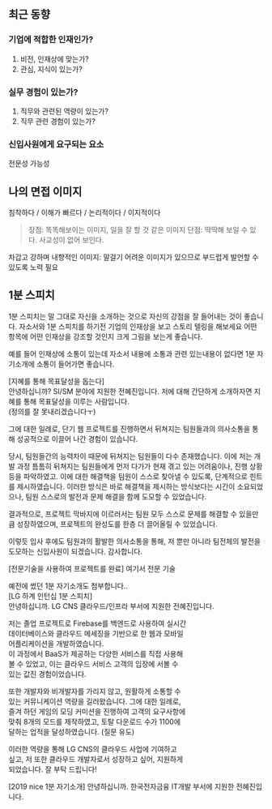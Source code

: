## 최근 동향

### 기업에 적합한 인재인가?
1. 비전, 인재상에 맞는가?
2. 관심, 지식이 있는가?

### 실무 경험이 있는가?
1. 직무와 관련된 역량이 있는가?
2. 직무 관련 경험이 있는가?

### 신입사원에게 요구되는 요소
전문성
가능성

## 나의 면접 이미지
침착하다 / 이해가 빠르다 / 논리적이다 / 이지적이다
>장점: 똑똑해보이는 이미지, 일을 잘 할 것 같은 이미지
>단점: 딱딱해 보일 수 있다. 사교성이 없어 보인다.

차갑고 강하며 내향적인 이미지: 말걸기 어려운 이미지가 있으므로 부드럽게 발언할 수 있도록 노력 필요



## 1분 스피치

1분 스피치는 말 그대로 자신을 소개하는 것으로 자신의 강점을 잘 들어내는 것이 좋습니다.
자소서와 1분 스피치를 하기전 기업의 인재상을 보고 스토리 텔링을 해보세요
어떤 항목에 어떤 인재상을 강조할 것인지 크게 그림을 보는게 좋습니다.

예를 들어 인재상에 소통이 있는데 자소서 내용에 소통과 관련 있는내용이 없다면 1분 자기소개에 소통이 들어가면 좋습니다.


[지혜를 통해 목표달성을 돕는다]  
안녕하십니까? SI/SM 분야에 지원한 전혜진입니다. 저에 대해 간단하게 소개하자면 지혜를 통해 목표달성을 이루는 사람입니다.  
(정의를 잘 못내리겠습니다ㅜ)  
  
그에 대한 일례로, 단기 웹 프로젝트를 진행하면서 뒤쳐지는 팀원들과의 의사소통을 통해 성공적으로 이끌어 나간 경험이 있습니다.  
  
당시, 팀원들간의 능력차이 때문에 뒤쳐지는 팀원들이 다수 존재했습니다. 이에 저는 개발 과정 틈틈히 뒤쳐지는 팀원들에게 먼저 다가가 현재 겪고 있는 어려움이나, 진행 상황등을 파악하였고. 이에 대한 해결책을 팀원이 스스로 찾아낼 수 있도록, 단계적으로 힌트를 제시하였습니다. 이러한 방식은 바로 해결책을 제시하는 방식보다는 시간이 소요되었으나, 팀원 스스로의 발전과 문제 해결을 함께 도모할 수 있었습니다.  
  
결과적으로, 프로젝트 막바지에 이르러서는 팀원 모두 스스로 문제를 해결할 수 있을만큼 성장하였으며, 프로젝트의 완성도를 한층 더 끌어올릴 수 있었습니다.  
  
이렇듯 입사 후에도 팀원과의 활발한 의사소통을 통해, 저 뿐만 아니라 팀전체의 발전을 도모하는 신입사원이 되겠습니다. 감사합니다.  
  
  
[전문기술을 사용하여 프로젝트를 완료]
여기서 전문 기술 

  
예전에 썼던 1분 자기소개도 첨부합니다..  
[LG 하계 인턴십 1분 스피치]  
안녕하십니까. LG CNS 클라우드/인프라 부서에 지원한 전혜진입니다.  
  
저는 졸업 프로젝트로 Firebase를 백엔드로 사용하여 실시간  
데이터베이스와 클라우드 메세징을 기반으로 한 웹과 모바일  
어플리케이션을 개발하였습니다.  
이 과정에서 BaaS가 제공하는 다양한 서비스를 직접 사용해  
볼 수 있었고, 이는 클라우드 서비스 고객의 입장에 서볼 수  
있는 값진 경험이었습니다.  
  
또한 개발자와 비개발자를 가리지 않고, 원활하게 소통할 수  
있는 커뮤니케이션 역량을 길러왔습니다. 그에 대한 일례로,  
즐겨 하던 게임의 모딩 커미션을 진행하여 고객의 요구사항에  
맞춰 8개의 모드를 제작하였고, 토탈 다운로드 수가 1100에  
달하는 업적을 달성하였습니다. (질문 유도)  
  
이러한 역량을 통해 LG CNS의 클라우드 사업에 기여하고  
싶고, 저 또한 클라우드 개발자로서 성장하고 싶어, 지원하게  
되었습니다. 잘 부탁 드립니다!

[2019 nice 1분 자기소개]
안녕하십니까. 한국전자금융 IT개발 부서에 지원한 전혜진입니다.


<!--stackedit_data:
eyJoaXN0b3J5IjpbLTgzNjAwNjgxMCw3MjI2MTAxNTgsLTQwMT
g1NjYxLDE5NTAzNTc0LDEyNzI5MjQ4MjEsLTE5MzYxMDg5OSw0
MjUzMTUyODcsMjA4Nzk1NDI3N119
-->